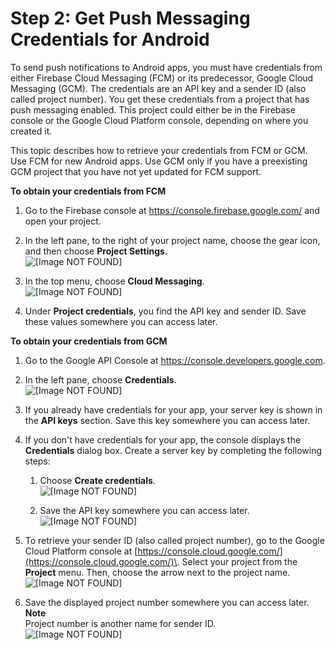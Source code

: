# Step 2: Get Push Messaging Credentials for Android<a name="mobile-push-android-creds"></a>

To send push notifications to Android apps, you must have credentials from either Firebase Cloud Messaging \(FCM\) or its predecessor, Google Cloud Messaging \(GCM\)\. The credentials are an API key and a sender ID \(also called project number\)\. You get these credentials from a project that has push messaging enabled\. This project could either be in the Firebase console or the Google Cloud Platform console, depending on where you created it\.

This topic describes how to retrieve your credentials from FCM or GCM\. Use FCM for new Android apps\. Use GCM only if you have a preexisting GCM project that you have not yet updated for FCM support\.

**To obtain your credentials from FCM**

1. Go to the Firebase console at [https://console\.firebase\.google\.com/](https://console.firebase.google.com/) and open your project\.

1. In the left pane, to the right of your project name, choose the gear icon, and then choose **Project Settings**\.  
![\[Image NOT FOUND\]](http://docs.aws.amazon.com/pinpoint/latest/developerguide/images/push-fcm-project-settings.png)

1. In the top menu, choose **Cloud Messaging**\.  
![\[Image NOT FOUND\]](http://docs.aws.amazon.com/pinpoint/latest/developerguide/images/push-fcm-project-messaging.png)

1. Under **Project credentials**, you find the API key and sender ID\. Save these values somewhere you can access later\.

**To obtain your credentials from GCM**

1. Go to the Google API Console at [https://console\.developers\.google\.com](https://console.developers.google.com)\.

1. In the left pane, choose **Credentials**\.  
![\[Image NOT FOUND\]](http://docs.aws.amazon.com/pinpoint/latest/developerguide/images/push-gcm-credentials-in-menu.png)

1. If you already have credentials for your app, your server key is shown in the **API keys** section\. Save this key somewhere you can access later\.

1. If you don't have credentials for your app, the console displays the **Credentials** dialog box\. Create a server key by completing the following steps:

   1. Choose **Create credentials**\.  
![\[Image NOT FOUND\]](http://docs.aws.amazon.com/pinpoint/latest/developerguide/images/push-gcm-credentials-create.png)

   1. Save the API key somewhere you can access later\.  
![\[Image NOT FOUND\]](http://docs.aws.amazon.com/pinpoint/latest/developerguide/images/push-gcm-credentials-api-key-display.png)

1. To retrieve your sender ID \(also called project number\), go to the Google Cloud Platform console at [https://console.cloud.google.com/](https://console.cloud.google.com/)\. Select your project from the **Project** menu\. Then, choose the arrow next to the project name\.  
![\[Image NOT FOUND\]](http://docs.aws.amazon.com/pinpoint/latest/developerguide/images/push-gcm-credentials-expand-project.png)

1. Save the displayed project number somewhere you can access later\.
**Note**  
Project number is another name for sender ID\.  
![\[Image NOT FOUND\]](http://docs.aws.amazon.com/pinpoint/latest/developerguide/images/push-gcm-credentials-sender-id.png)